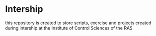 # Intership
 this repository is created to store scripts, exercise and projects created during intership at the Institute of Control Sciences of the RAS
